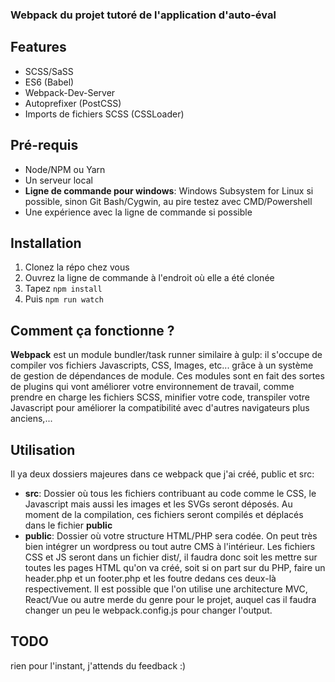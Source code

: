 ### Webpack du projet tutoré de l'application d'auto-éval

## Features
- SCSS/SaSS
- ES6 (Babel)
- Webpack-Dev-Server
- Autoprefixer (PostCSS)
- Imports de fichiers SCSS (CSSLoader)

## Pré-requis
- Node/NPM ou Yarn
- Un serveur local
- **Ligne de commande pour windows**: Windows Subsystem for Linux si possible, sinon Git Bash/Cygwin, au pire testez avec CMD/Powershell
- Une expérience avec la ligne de commande si possible

## Installation
1. Clonez la répo chez vous
2. Ouvrez la ligne de commande à l'endroit où elle a été clonée
3. Tapez `` npm install ``
4. Puis `` npm run watch ``


## Comment ça fonctionne ?
**Webpack** est un module bundler/task runner similaire à gulp: il s'occupe de compiler vos fichiers Javascripts, CSS, Images, etc... grâce à un système de gestion de dépendances de module. Ces modules sont en fait des sortes de plugins qui vont améliorer votre environnement de travail, comme prendre en charge les fichiers SCSS, minifier votre code, transpiler votre Javascript pour améliorer la compatibilité avec d'autres navigateurs plus anciens,...

## Utilisation
Il ya deux dossiers majeures dans ce webpack que j'ai créé, public et src:
- **src**: Dossier où tous les fichiers contribuant au code comme le CSS, le Javascript mais aussi les images et les SVGs seront déposés.
Au moment de la compilation, ces fichiers seront compilés et déplacés dans le fichier **public**
- **public**: Dossier où votre structure HTML/PHP sera codée. On peut très bien intégrer un wordpress ou tout autre CMS à l'intérieur. Les fichiers CSS et JS seront dans un fichier dist/, il faudra donc soit les mettre sur toutes les pages HTML qu'on va créé, soit si on part sur du PHP, faire un header.php et un footer.php et les foutre dedans ces deux-là respectivement.
Il est possible que l'on utilise une architecture MVC, React/Vue ou autre merde du genre pour le projet, auquel cas il faudra changer un peu le webpack.config.js pour changer l'output.

## TODO
rien pour l'instant, j'attends du feedback :)
